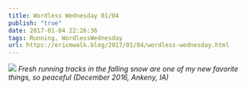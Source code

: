 ```yaml
---
title: Wordless Wednesday 01/04
publish: "true"
date: 2017-01-04 22:26:36
tags: Running, WordlessWednesday
url: https://ericmwalk.blog/2017/01/04/wordless-wednesday.html
---
```


![](https://ericmwalk.blog/uploads/2022/ceddeca587.jpg)
*Fresh running tracks in the falling snow are one of my new favorite things, so peaceful (December 2016, Ankeny, IA)*